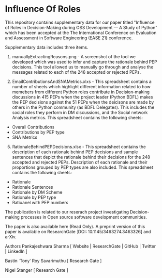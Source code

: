# Influence Of Roles
This repository contains supplementary data for our paper titled "Influence of Roles in Decision-Making during OSS Development — A Study of Python" which has been accepted at the The International Conference on Evaluation and Assessment in Software Engineering (EASE 21) conference.

Supplementary data includes three items.
1) manuallyExtractingReasons.png - A screenshot of the tool we developed which was used to infer and capture the rationale behind PEP decisions. This tool allowed us to manually go through and analyse the messages related to each of the 248 accepted or rejected PEPs.

2) EmailContributionsAndSNAMetrics.xlxs - This spreadsheet contains a number of sheets which highlight different information related to how memebers from different Python roles contribute in Decision-making discussions in 415 PEPs when the project leader (Python BDFL) makes the PEP decisions against the 51 PEPs when the deicisons are made by others in the Python community (as BDFL Delegates). This includes the social roles they perform in DM discussions, and the Social network Analysis metrics. 
This spreadsheet contains the following sheets:
 - Overall Contributions
 - Contributions by PEP type
 - SNA Metrics

5) RationaleBehindPEPDecisions.xlsx - This spreadsheet contains the description of each rationale behind PEP decisions and sample sentences that depict the rationale behind their decisions for the 248 accepted and rejected PEPs. Description of each rationale and their proportions grouped by PEP types are also included. 
This spreadsheet contains the following sheets:
 - Rationale
 - Rationale Sentences
 - Rationale by DM Scheme
 - Rationale by PEP type
 - Ratioanel with PEP numbers

The publication is related to our reserach project investigating Decision-making processes in Open source software development communities. 

The paper is also available here (Read Only). A preprint version of this paper is available on ResearchGate [DOI: 10.1145/3463274.3463326] and arXiv. 


Authors
Pankajeshwara Sharma [ Website | ResearchGate | GitHub | Twitter | LinkedIn ]

Bastin 'Tony' Roy Savarimuthu [ Research Gate ]

Nigel Stanger [ Research Gate ]
